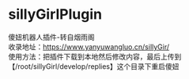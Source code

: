 # sillyGirlPlugin 
傻妞机器人插件-转自烟雨阁    
收录地址：https://www.yanyuwangluo.cn/sillyGir/    
使用方法：把插件下载到本地然后修改内容，最后上传到【/root/sillyGirl/develop/replies】这个目录下重启傻妞
